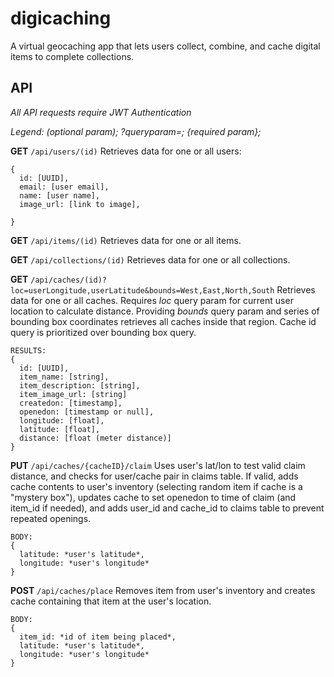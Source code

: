 # digicaching
A virtual geocaching app that lets users collect, combine, and cache digital items to complete collections.

## API
_All API requests require JWT Authentication_

_Legend: (optional param); ?queryparam=; {required param};_

**GET**
`/api/users/(id)`
Retrieves data for one or all users:
```
{ 
  id: [UUID],
  email: [user email],
  name: [user name],
  image_url: [link to image],

}
```

**GET**
`/api/items/(id)`
Retrieves data for one or all items.

**GET**
`/api/collections/(id)`
Retrieves data for one or all collections.

**GET**
`/api/caches/(id)?loc=userLongitude,userLatitude&bounds=West,East,North,South`
Retrieves data for one or all caches. Requires _loc_ query param for current user location to calculate distance. Providing _bounds_ query param and series of bounding box coordinates retrieves all caches inside that region. Cache id query is prioritized over bounding box query.
```
RESULTS:
{
  id: [UUID],
  item_name: [string],
  item_description: [string],
  item_image_url: [string]
  createdon: [timestamp],
  openedon: [timestamp or null],
  longitude: [float],
  latitude: [float],
  distance: [float (meter distance)]
}
```

**PUT**
`/api/caches/{cacheID}/claim`
Uses user's lat/lon to test valid claim distance, and checks for user/cache pair in claims table. If valid, adds cache contents to user's inventory (selecting random item if cache is a "mystery box"), updates cache to set openedon to time of claim (and item_id if needed), and adds user_id and cache_id to claims table to prevent repeated openings.
```
BODY:
{
  latitude: *user's latitude*,
  longitude: *user's longitude*
}
```

**POST**
`/api/caches/place`
Removes item from user's inventory and creates cache containing that item at the user's location.
```
BODY:
{
  item_id: *id of item being placed*,
  latitude: *user's latitude*,
  longitude: *user's longitude*
}
```
